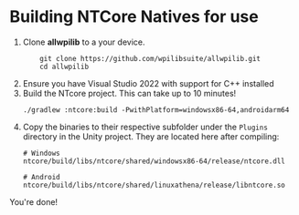 ﻿# Building NTCore Natives for use
1. Clone **allwpilib** to a your device.
    ```shell
        git clone https://github.com/wpilibsuite/allwpilib.git
        cd allwpilib
    ```
2. Ensure you have Visual Studio 2022 with support for C++ installed
3. Build the NTcore project. This can take up to 10 minutes!
   ```shell
   ./gradlew :ntcore:build -PwithPlatform=windowsx86-64,androidarm64
   ```
4. Copy the binaries to their respective subfolder under the `Plugins` directory in the Unity project.
They are located here after compiling:
   ```shell
   # Windows
   ntcore/build/libs/ntcore/shared/windowsx86-64/release/ntcore.dll
   
   # Android
   ntcore/build/libs/ntcore/shared/linuxathena/release/libntcore.so
   ```

You're done!
